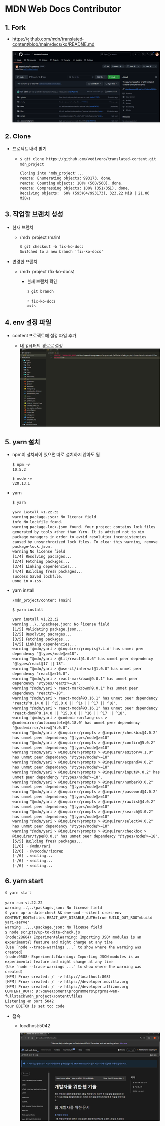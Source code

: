 # MDN Web Docs Contributor 

## 1. Fork

- https://github.com/mdn/translated-content/blob/main/docs/ko/README.md

    ![alt text](image.png)

## 2. Clone

- 프로젝트 내려 받기

    - `$ git clone https://github.com/vedivero/translated-content.git mdn_project`

        ```
        Cloning into 'mdn_project'...
        remote: Enumerating objects: 993173, done.
        remote: Counting objects: 100% (560/560), done.
        remote: Compressing objects: 100% (351/351), done.
        Receiving objects:  60% (595904/993173), 323.22 MiB | 21.06 MiB/s
        ````

## 3. 작업할 브랜치 생성

- 현재 브랜치

    - /mdn_project (main)
        
        ```
        $ git checkout -b fix-ko-docs
        Switched to a new branch 'fix-ko-docs'
        ```

- 변경한 브랜치
    - /mdn_project (fix-ko-docs)

        - 현재 브랜치 확인
            ```
            $ git branch
            
            * fix-ko-docs
            main
            ```



## 4. env 설정 파일

- content 프로젝트에 설정 파일 추가

    - 내 컴퓨터의 경로로 설정
    ![alt text](image-2.png)

## 5. yarn 설치

- npm이 설치되어 있으면 따로 설치하지 않아도 됨

    ```
    $ npm -v
    10.5.2
    ```

    ```
    $ node -v
    v20.13.1
    ```

- yarn

    ```
    $ yarn

    yarn install v1.22.22
    warning package.json: No license field
    info No lockfile found.
    warning package-lock.json found. Your project contains lock files generated by tools other than Yarn. It is advised not to mix package managers in order to avoid resolution inconsistencies caused by unsynchronized lock files. To clear this warning, remove package-lock.json.
    warning No license field
    [1/4] Resolving packages...
    [2/4] Fetching packages...
    [3/4] Linking dependencies...
    [4/4] Building fresh packages...
    success Saved lockfile.
    Done in 0.15s.
    ```

- yarn install

    `/mdn_project/content (main)`
    ```
    $ yarn install

    yarn install v1.22.22
    warning ..\..\package.json: No license field
    [1/5] Validating package.json...
    [2/5] Resolving packages...
    [3/5] Fetching packages...
    [4/5] Linking dependencies...
    warning "@mdn/yari > @inquirer/prompts@7.1.0" has unmet peer dependency "@types/node@>=18".
    warning "@mdn/yari > @lit/react@1.0.6" has unmet peer dependency "@types/react@17 || 18".
    warning "@mdn/yari > @use-it/interval@1.0.0" has unmet peer dependency "react@>=16.8".
    warning "@mdn/yari > react-markdown@9.0.1" has unmet peer dependency "@types/react@>=18".
    warning "@mdn/yari > react-markdown@9.0.1" has unmet peer dependency "react@>=18".
    warning "@mdn/yari > react-modal@3.16.1" has unmet peer dependency "react@^0.14.0 || ^15.0.0 || ^16 || ^17 || ^18".
    warning "@mdn/yari > react-modal@3.16.1" has unmet peer dependency "react-dom@^0.14.0 || ^15.0.0 || ^16 || ^17 || ^18".
    warning "@mdn/yari > @codemirror/lang-css > @codemirror/autocomplete@6.18.0" has unmet peer dependency "@codemirror/view@^6.0.0".
    warning "@mdn/yari > @inquirer/prompts > @inquirer/checkbox@4.0.2" has unmet peer dependency "@types/node@>=18".
    warning "@mdn/yari > @inquirer/prompts > @inquirer/confirm@5.0.2" has unmet peer dependency "@types/node@>=18".
    warning "@mdn/yari > @inquirer/prompts > @inquirer/editor@4.1.0" has unmet peer dependency "@types/node@>=18".
    warning "@mdn/yari > @inquirer/prompts > @inquirer/expand@4.0.2" has unmet peer dependency "@types/node@>=18".
    warning "@mdn/yari > @inquirer/prompts > @inquirer/input@4.0.2" has unmet peer dependency "@types/node@>=18".
    warning "@mdn/yari > @inquirer/prompts > @inquirer/number@3.0.2" has unmet peer dependency "@types/node@>=18".
    warning "@mdn/yari > @inquirer/prompts > @inquirer/password@4.0.2" has unmet peer dependency "@types/node@>=18".
    warning "@mdn/yari > @inquirer/prompts > @inquirer/rawlist@4.0.2" has unmet peer dependency "@types/node@>=18".
    warning "@mdn/yari > @inquirer/prompts > @inquirer/search@3.0.2" has unmet peer dependency "@types/node@>=18".
    warning "@mdn/yari > @inquirer/prompts > @inquirer/select@4.0.2" has unmet peer dependency "@types/node@>=18".
    warning "@mdn/yari > @inquirer/prompts > @inquirer/checkbox > @inquirer/type@3.0.1" has unmet peer dependency "@types/node@>=18".
    [5/5] Building fresh packages...
    [1/6] ⠠ @mdn/rari
    [2/6] ⠠ @vscode/ripgrep
    [-/6] ⠠ waiting...
    [-/6] ⠐ waiting...
    [-/6] ⠐ waiting...
    ```

## 6. yarn start

```
$ yarn start

yarn run v1.22.22
warning ..\..\package.json: No license field
$ yarn up-to-date-check && env-cmd --silent cross-env CONTENT_ROOT=files REACT_APP_DISABLE_AUTH=true BUILD_OUT_ROOT=build yari-server
warning ..\..\package.json: No license field
$ node scripts/up-to-date-check.js
(node:28604) ExperimentalWarning: Importing JSON modules is an experimental feature and might change at any time
(Use `node --trace-warnings ...` to show where the warning was created)
(node:9588) ExperimentalWarning: Importing JSON modules is an experimental feature and might change at any time
(Use `node --trace-warnings ...` to show where the warning was created)
[HPM] Proxy created: /  -> http://localhost:8080
[HPM] Proxy created: /  -> https://developer.mozilla.org
[HPM] Proxy created: /  -> https://developer.allizom.org
CONTENT_ROOT: D:\development\programmers\prgrms-web-fullstack\mdn_project\content\files
Listening on port 5042
Your EDITOR is set to: code
```

- 접속

    - localhost:5042

        ![alt text](image-3.png)



